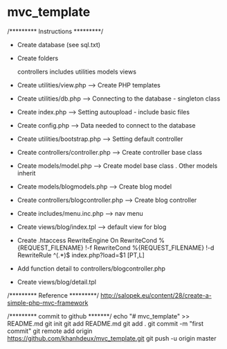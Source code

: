 # mvc_template

/********* Instructions *********/
- Create database (see sql.txt)
- Create folders

    controllers
    includes
    utilities
    models
    views

- Create utilities/view.php --> Create PHP templates
- Create utilities/db.php --> Connecting to the database - singleton class
- Create index.php --> Setting autoupload - include basic files
- Create config.php --> Data needed to connect to the database
- Create utilities/bootstrap.php --> Setting default controller
- Create controllers/controller.php --> Create controller base class
- Create models/model.php --> Create model base class . Other models inherit
- Create models/blogmodels.php --> Create blog model
- Create controllers/blogcontroller.php --> Create blog controller
- Create includes/menu.inc.php --> nav menu
- Create views/blog/index.tpl --> default view for blog
- Create .htaccess 
RewriteEngine On
RewriteCond %{REQUEST_FILENAME} !-f
RewriteCond %{REQUEST_FILENAME} !-d
RewriteRule ^(.*)$ index.php?load=$1 [PT,L]
- Add function detail to controllers/blogcontroller.php
- Create views/blog/detail.tpl

/********* Reference *********/
http://salopek.eu/content/28/create-a-simple-php-mvc-framework

/********* commit to github *******/
echo "# mvc_template" >> README.md
git init
git add README.md 
git add .
git commit -m "first commit"
git remote add origin https://github.com/khanhdeux/mvc_template.git
git push -u origin master

